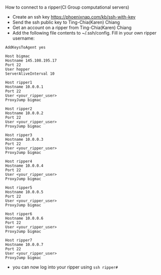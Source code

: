 How to connect to a ripper(CI Group computational servers)

- Create an ssh key https://phoenixnap.com/kb/ssh-with-key
- Send the ssh public key to Ting-Chia(Karen) Chiang
- Get an account on a ripper from Ting-Chia(Karen) Chiang
- Add the following file contents to ~/.ssh/config. Fill in your own ripper username:
```
AddKeysToAgent yes

Host bigmac
Hostname 145.108.195.17
Port 22
User hopper
ServerAliveInterval 10

Host ripper1
Hostname 10.0.0.1
Port 22
User <your_ripper_user>
ProxyJump bigmac

Host ripper2
Hostname 10.0.0.2
Port 22
User <your_ripper_user>
ProxyJump bigmac

Host ripper3
Hostname 10.0.0.3
Port 22
User <your_ripper_user>
ProxyJump bigmac

Host ripper4
Hostname 10.0.0.4
Port 22
User <your_ripper_user>
ProxyJump bigmac

Host ripper5
Hostname 10.0.0.5
Port 22
User <your_ripper_user>
ProxyJump bigmac

Host ripper6
Hostname 10.0.0.6
Port 22
User <your_ripper_user>
ProxyJump bigmac

Host ripper7
Hostname 10.0.0.7
Port 22
User <your_ripper_user>
ProxyJump bigmac
```

- you can now log into your ripper using `ssh ripper#`
